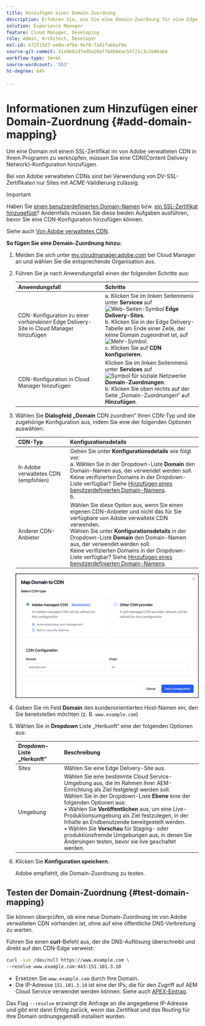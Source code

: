 ```yaml
---
title: Hinzufügen einer Domain-Zuordnung
description: Erfahren Sie, wie Sie eine Domain-Zuordnung für eine Edge Delivery-Site oder eine Cloud Manager-Umgebung hinzufügen.
solution: Experience Manager
feature: Cloud Manager, Developing
role: Admin, Architect, Developer
exl-id: 672513d7-ee0a-4f6e-9ef0-7a41fabbaf9a
source-git-commit: 41e9b91d7edbe26bf764b9eac56f21c3c2e86a64
workflow-type: tm+mt
source-wordcount: '553'
ht-degree: 64%

---
```



# Informationen zum Hinzufügen einer Domain-Zuordnung {#add-domain-mapping}

Um eine Domain mit einem SSL-Zertifikat im von Adobe verwalteten CDN in Ihrem Programm zu verknüpfen, müssen Sie eine CDN(Content Delivery Network)-Konfiguration hinzufügen.

Bei von Adobe verwalteten CDNs sind bei Verwendung von DV-SSL-Zertifikaten nur Sites mit ACME-Validierung zulässig.

>[!IMPORTANT]
>
>Haben Sie [einen benutzerdefinierten Domain-Namen](/help/implementing/cloud-manager/custom-domain-names/add-custom-domain-name.md) bzw. [ein SSL-Zertifikat hinzugefügt](/help/implementing/cloud-manager/managing-ssl-certifications/add-ssl-certificate.md)? Andernfalls müssen Sie diese beiden Aufgaben ausführen, bevor Sie eine CDN-Konfiguration hinzufügen können.

Siehe auch [Von Adobe verwaltetes CDN](https://www.aem.live/docs/byo-cdn-adobe-managed).

**So fügen Sie eine Domain-Zuordnung hinzu:**

1. Melden Sie sich unter [my.cloudmanager.adobe.com](https://my.cloudmanager.adobe.com/) bei Cloud Manager an und wählen Sie die entsprechende Organisation aus.

1. Führen Sie je nach Anwendungsfall einen der folgenden Schritte aus:

   | Anwendungsfall | Schritte |
   | --- | --- |
   | CDN-Konfiguration zu einer *vorhandenen* Edge Delivery-Site in Cloud Manager hinzufügen | a. Klicken Sie im linken Seitenmenü unter **Services** auf ![Web-Seiten-Symbol](https://spectrum.adobe.com/static/icons/workflow_18/Smock_WebPages_18_N.svg) **Edge Delivery-Sites**.<br>b. Klicken Sie in der Edge Delivery-Tabelle am Ende einer Zeile, der keine Domain zugeordnet ist, auf ![Mehr-Symbol](https://spectrum.adobe.com/static/icons/workflow_18/Smock_More_18_N.svg).<br>c. Klicken Sie auf **CDN konfigurieren**. |
   | CDN-Konfiguration in Cloud Manager hinzufügen | Klicken Sie im linken Seitenmenü unter **Services** auf ![Symbol für soziale Netzwerke](https://spectrum.adobe.com/static/icons/workflow_18/Smock_SocialNetwork_18_N.svg) **Domain-Zuordnungen**.<br>b. Klicken Sie oben rechts auf der Seite „Domain-Zuordnungen“ auf **Hinzufügen**. |

1. Wählen Sie **Dialogfeld „Domain** CDN zuordnen“ Ihren CDN-Typ und die zugehörige Konfiguration aus, indem Sie eine der folgenden Optionen auswählen:

   | CDN-Typ | Konfigurationsdetails |
   | --- | --- |
   | In Adobe verwaltetes CDN (empfohlen) | Gehen Sie unter **Konfigurationsdetails** wie folgt vor:<br>a. Wählen Sie in der Dropdown-Liste **Domain** den Domain-Namen aus, der verwendet werden soll.<br>Keine verifizierten Domains in der Dropdown-Liste verfügbar? Siehe [Hinzufügen eines benutzerdefinierten Domain-Namens](/help/implementing/cloud-manager/custom-domain-names/add-custom-domain-name.md).<br>b.<!-- In the **SSL certificate** drop-down list, select a certificate that you want to use.<br>No SSL certificates available in the drop-down list? See [Add an SSL certificate](/help/implementing/cloud-manager/managing-ssl-certifications/add-ssl-certificate.md).--> |
   | Anderer CDN-Anbieter | Wählen Sie diese Option aus, wenn Sie einen eigenen CDN-Anbieter und nicht das für Sie verfügbare von Adobe verwaltete CDN verwenden.<br>Wählen Sie unter **Konfigurationsdetails** in der Dropdown-Liste **Domain** den Domain-Namen aus, der verwendet werden soll.<br>Keine verifizierten Domains in der Dropdown-Liste verfügbar? Siehe [Hinzufügen eines benutzerdefinierten Domain-Namens](/help/implementing/cloud-manager/custom-domain-names/add-custom-domain-name.md). |

   ![Dialogfeld „Domain dem CDN zuordnen“ mit aktiviertem Optionsfeld „Von Adobe verwaltetes CDN“](/help/implementing/cloud-manager/assets/cdn/map-domain-to-cdn-dialog-box-adobe-managed-cdn.png)

   <!-- OLD IMAGE/UI (/help/implementing/cloud-manager/assets/configure-cdn-dialog.png)-->

1. Geben Sie im Feld **Domain** den kundenorientierten Host-Namen ein, den Sie bereitstellen möchten (z. B. `www.example.com`)
1. Wählen Sie in **Dropdown** Liste „Herkunft“ eine der folgenden Optionen aus:

   | Dropdown-Liste „Herkunft“ | Beschreibung |
   | --- | --- |
   | Sites | Wählen Sie eine Edge Delivery-Site aus. |
   | Umgebung | Wählen Sie eine bestimmte Cloud Service-Umgebung aus, die im Rahmen Ihrer AEM-Einrichtung als Ziel festgelegt werden soll.<br> Wählen Sie in der Dropdown-Liste **Ebene** eine der folgenden Optionen aus:<br>• Wählen Sie **Veröffentlichen** aus, um eine Live-Produktionsumgebung als Ziel festzulegen, in der Inhalte an Endbenutzende bereitgestellt werden.<br>• Wählen Sie **Vorschau** für Staging- oder produktionsfremde Umgebungen aus, in denen Sie Änderungen testen, bevor sie live geschaltet werden. |

1. Klicken Sie **Konfiguration speichern**.

   Adobe empfiehlt, die Domain-Zuordnung zu testen.

## Testen der Domain-Zuordnung {#test-domain-mapping}

Sie können überprüfen, ob eine neue Domain-Zuordnung im von Adobe verwalteten CDN vorhanden ist, ohne auf eine öffentliche DNS-Verbreitung zu warten.

Führen Sie einen **curl**-Befehl aus, der die DNS-Auflösung überschreibt und direkt auf den CDN-Edge verweist:

```bash
curl -svo /dev/null https://www.example.com \
--resolve www.example.com:443:151.101.3.10
```

* Ersetzen Sie `www.example.com` durch Ihre Domain.
* Die IP-Adresse `151.101.3.10` ist eine der IPs, die für den Zugriff auf AEM Cloud Service verwendet werden können. Siehe auch [APEX-Eintrag](/help/implementing/cloud-manager/custom-domain-names/add-custom-domain-name.md#adobe-managed-cert-apex-record).

Das Flag `--resolve` erzwingt die Anfrage an die angegebene IP-Adresse und gibt erst dann Erfolg zurück, wenn das Zertifikat und das Routing für Ihre Domain ordnungsgemäß installiert wurden.

